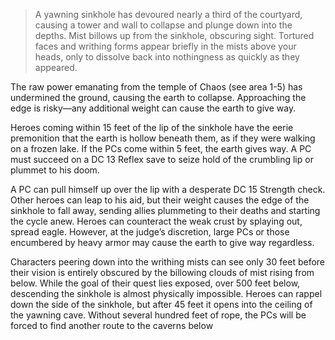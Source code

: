 > A yawning sinkhole has devoured nearly a third of the courtyard, causing a tower and wall to collapse and plunge down into the depths. Mist billows up from the sinkhole, obscuring sight. Tortured faces and writhing forms appear briefly in the mists above your heads, only to dissolve back into nothingness as quickly as they appeared.

The raw power emanating from the temple of Chaos (see area 1-5) has undermined the ground, causing the earth to collapse. Approaching the edge is risky—any additional weight can cause the earth to give way.

Heroes coming within 15 feet of the lip of the sinkhole have the eerie premonition that the earth is hollow beneath them, as if they were walking on a frozen lake. If the PCs come within 5 feet, the earth gives way. A PC must succeed on a DC 13 Reflex save to seize hold of the crumbling lip or plummet to his doom.

A PC can pull himself up over the lip with a desperate DC 15 Strength check. Other heroes can leap to his aid, but their weight causes the edge of the sinkhole to fall away, sending allies plummeting to their deaths and starting the cycle anew. Heroes can counteract the weak crust by splaying out, spread eagle. However, at the judge’s discretion, large PCs or those encumbered by heavy armor may cause the earth to give way regardless.

Characters peering down into the writhing mists can see only 30 feet before their vision is entirely obscured by the billowing clouds of mist rising from below. While the goal of their quest lies exposed, over 500 feet below, descending the sinkhole is almost physically impossible. Heroes can rappel down the side of the sinkhole, but after 45 feet it opens into the ceiling of the yawning cave. Without several hundred feet of rope, the PCs will be forced to find another route to the caverns below